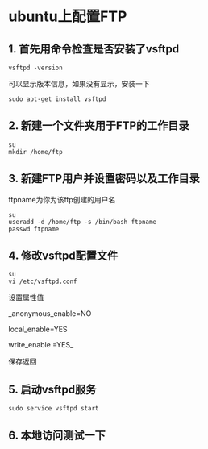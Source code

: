 # ubuntu上配置FTP

## 1. 首先用命令检查是否安装了vsftpd

```
vsftpd -version
```
可以显示版本信息，如果没有显示，安装一下
```
sudo apt-get install vsftpd
```

## 2. 新建一个文件夹用于FTP的工作目录
```
su
mkdir /home/ftp
```

## 3. 新建FTP用户并设置密码以及工作目录
ftpname为你为该ftp创建的用户名
```
su
useradd -d /home/ftp -s /bin/bash ftpname
passwd ftpname
```

## 4. 修改vsftpd配置文件
```
su
vi /etc/vsftpd.conf
```
设置属性值

_anonymous_enable=NO

local_enable=YES

write_enable =YES_

保存返回

## 5. 启动vsftpd服务
```
sudo service vsftpd start
```

## 6. 本地访问测试一下
